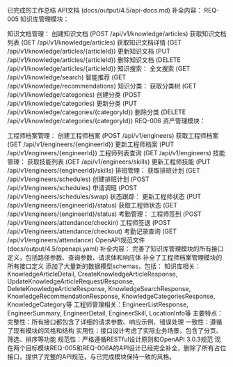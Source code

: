 已完成的工作总结
API文档 (docs/output/4.5/api-docs.md) 补全内容：
REQ-005 知识库管理模块：

知识文档管理：
创建知识文档 (POST /api/v1/knowledge/articles)
获取知识文档列表 (GET /api/v1/knowledge/articles)
获取知识文档详情 (GET /api/v1/knowledge/articles/{articleId})
更新知识文档 (PUT /api/v1/knowledge/articles/{articleId})
删除知识文档 (DELETE /api/v1/knowledge/articles/{articleId})
知识搜索：
全文搜索 (GET /api/v1/knowledge/search)
智能推荐 (GET /api/v1/knowledge/recommendations)
知识分类：
获取分类树 (GET /api/v1/knowledge/categories)
创建分类 (POST /api/v1/knowledge/categories)
更新分类 (PUT /api/v1/knowledge/categories/{categoryId})
删除分类 (DELETE /api/v1/knowledge/categories/{categoryId})
REQ-006 资产管理模块：

工程师档案管理：
创建工程师档案 (POST /api/v1/engineers)
获取工程师档案 (GET /api/v1/engineers/{engineerId})
更新工程师档案 (PUT /api/v1/engineers/{engineerId})
工程师列表查询 (GET /api/v1/engineers)
技能管理：
获取技能列表 (GET /api/v1/engineers/skills)
更新工程师技能 (PUT /api/v1/engineers/{engineerId}/skills)
排班管理：
获取排班计划 (GET /api/v1/engineers/schedules)
创建排班计划 (POST /api/v1/engineers/schedules)
申请调班 (POST /api/v1/engineers/schedules/swap)
状态跟踪：
更新工程师状态 (PUT /api/v1/engineers/{engineerId}/status)
获取工程师状态 (GET /api/v1/engineers/{engineerId}/status)
考勤管理：
工程师签到 (POST /api/v1/engineers/attendance/checkin)
工程师签退 (POST /api/v1/engineers/attendance/checkout)
考勤记录查询 (GET /api/v1/engineers/attendance)
OpenAPI规范文件 (docs/output/4.5/openapi.yaml) 补全内容：
完善了知识库管理模块的所有接口定义，包括路径参数、查询参数、请求体和响应体
补全了工程师档案管理模块的所有接口定义
添加了大量新的数据模型schemas，包括：
知识库相关：KnowledgeArticleDetail, CreateKnowledgeArticleResponse, UpdateKnowledgeArticleRequest/Response, DeleteKnowledgeArticleResponse, KnowledgeSearchResponse, KnowledgeRecommendationResponse, KnowledgeCategoriesResponse, KnowledgeCategory等
工程师管理相关：EngineerListResponse, EngineerSummary, EngineerDetail, EngineerSkill, LocationInfo等
主要特点：
完整性：所有接口都包含了详细的请求参数、响应示例、错误处理
一致性：遵循了现有模块的风格和结构
实用性：接口设计考虑了实际业务场景，包含了分页、筛选、排序等功能
规范性：严格遵循RESTful设计原则和OpenAPI 3.0.3规范
现在两个目标模块REQ-005和REQ-006A的API设计已经完全补全，删除了所有占位接口，提供了完整的API规范，与已完成模块保持一致的风格。